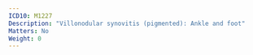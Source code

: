 ```yaml
---
ICD10: M1227
Description: "Villonodular synovitis (pigmented): Ankle and foot"
Matters: No
Weight: 0
---
```

